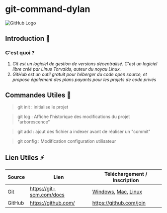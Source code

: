 ﻿# git-command-dylan

![GitHub  Logo](https://pubci.files.wordpress.com/2016/04/github.png)
## Introduction :rocket:

### C'est quoi ?
1. *Git est un logiciel de gestion de versions décentralisé. 
C'est un logiciel libre créé par Linus Torvalds, auteur du noyau Linux.*
2. *GitHub est un outil gratuit pour héberger du code open source, et propose également des plans payants pour les projets de code privés*
## Commandes Utiles :metal:
	
> git init  : initialise le projet 

> git log	: Affiche l'historique des modifications du projet "arborescence"

> git add	: ajout des fichier a indexer avant de réaliser un "commit"

> git config : Modification configuration utilisateur
	
## Lien Utiles :zap:

Source | Lien | Téléchargement / Inscription
--------- | -------- | ---------
Git | https://git-scm.com/docs | [Windows](https://git-scm.com/download/win), [Mac](https://git-scm.com/download/mac), [Linux](https://git-scm.com/download/linux)
GitHub | https://github.com/ | https://github.com/join



